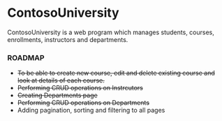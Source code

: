 # ContosoUniversity
ContosoUniversity is a web program which manages students, courses, enrollments, instructors and departments.


### ROADMAP
- ~~To be able to create new course, edit and delete existing course and look at details of each course.~~
- ~~Performing CRUD operations on Instrcutors~~
- ~~Creating Departments page~~
- ~~Performing CRUD operations on Departments~~
- Adding pagination, sorting and filtering to all pages
